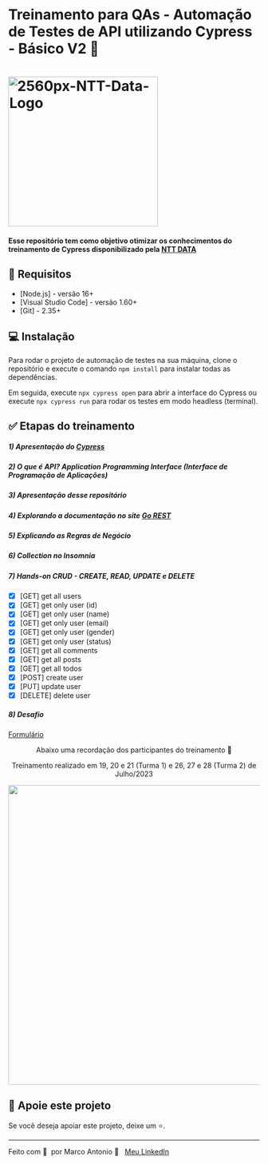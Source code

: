 # Treinamento para QAs - Automação de Testes de API utilizando Cypress - Básico V2 🚀

<h1 align="left">
    <img width="300px" src="https://i.ibb.co/qnhR4sx/2560px-NTT-Data-Logo.png" alt="2560px-NTT-Data-Logo">
</h1>


#### Esse repositório tem como objetivo otimizar os conhecimentos do treinamento de Cypress disponibilizado pela [NTT DATA](https://www.linkedin.com/company/ntt-data-europe-latam/mycompany/)

## 🔖 Requisitos

- [Node.js] - versão 16+
- [Visual Studio Code] - versão 1.60+
- [Git] - 2.35+

## 💻  Instalação

Para rodar o projeto de automação de testes na sua máquina, clone o repositório e execute o comando `npm install` para instalar todas as dependências.

Em seguida, execute `npx cypress open` para abrir a interface do Cypress ou execute `npx cypress run` para rodar os testes em modo headless (terminal).

## ✅ Etapas do treinamento

##### 1) Apresentação do [Cypress](https://www.cypress.io/)  

##### 2) O que é API? _Application Programming Interface (Interface de Programação de Aplicações)_

##### 3) Apresentação desse repositório  

##### 4) Explorando a documentação no site [Go REST](https://gorest.co.in)  

##### 5) Explicando as Regras de Negócio  

##### 6) Collection no Insomnia  

##### 7) Hands-on _CRUD - CREATE, READ, UPDATE e DELETE_  

- [x] [GET] get all users  
- [x] [GET] get only user (id)  
- [x] [GET] get only user (name)  
- [x] [GET] get only user (email)  
- [x] [GET] get only user (gender)  
- [x] [GET] get only user (status)  
- [x] [GET] get all comments  
- [x] [GET] get all posts  
- [x] [GET] get all todos  
- [x] [POST] create user  
- [x] [PUT] update user  
- [x] [DELETE] delete user  

##### 8) Desafio  
  
[Formulário](https://forms.microsoft.com/pages/responsepage.aspx?id=oGkWWT8YpUmY9Jqg0LY9gfzefbgblk5Oh5Qwcw15HSpUQUhHNkFGRUNKMlMxTzFMWEhWMVNQUDhMSi4u)  

<p align="center">Abaixo uma recordação dos participantes do treinamento 💙</p>
<p align="center">Treinamento realizado em 19, 20 e 21 (Turma 1) e 26, 27 e 28 (Turma 2) de Julho/2023</p>

<div align="center"><img width="600px"  src="https://github.com/mrk-qa/treinamento-nttdata-cypress-teste-api-gorest-v2/assets/102618854/96bc71bb-623b-459b-b9d3-cd2341f814fe">
</div>


## 🔮 Apoie este projeto  

Se você deseja apoiar este projeto, deixe um ⭐.  

---  

Feito com 💙 &nbsp;por Marco Antonio 👋 &nbsp; [Meu LinkedIn](https://www.linkedin.com/in/mrk-silva/)  